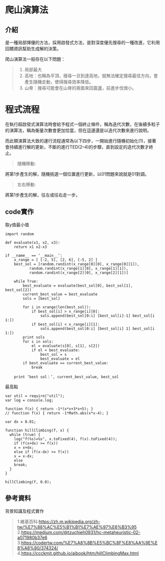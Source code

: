 # 爬山演算法
## 介紹
是一種局部擇優的方法，採用啟發式方法，是對深度優先搜尋的一種改進，它利用回饋資訊幫助生成解的決策。

爬山演算法一般存在以下問題：
>1. 局部最大
>2. 高地：也稱為平頂，搜尋一旦到達高地，就無法確定搜尋最佳方向，會產生隨機走動，使得搜尋效率降低。
>3. 山脊：搜尋可能會在山脊的兩面來回震盪，前進步伐很小。
# 程式流程
在執行超啟發式演算法時會給予程式一個終止條件，稱為迭代次數，在後續多粒子的演算法，稱為衡量次數會更加恰當，但在這邊還是以迭代次數來進行說明。

而此類演算法大致的運行流程通常為以下四步，一開始進行隨機初始化(1)，接著會持續進行解的更新，不斷的進行TED(2–4)的步驟，直到設定的迭代次數才終止。
>隨機移動:

將第1步產生的解，隨機挑選一個位置進行更新，以01問題來說就是01對調。
> 左右移動:

將第1步產生的解，往左或往右走一步。
## code實作
取y值最小值
```
import random

def evaluate(x1, x2, x3):
    return x1 x2-x3

if __name__ == ‘__main__’:
    x_range = [ [-2, 5], [2, 6], [-5, 2] ]
    best_sol = [random.randint(x_range[0][0], x_range[0][1]),
           random.randint(x_range[1][0], x_range[1][1]),
           random.randint(x_range[2][0], x_range[2][1])]

    while True:
        best_evaluate = evaluate(best_sol[0], best_sol[1], best_sol[2])
        current_best_value = best_evaluate
        sols = [best_sol]

        for i in xrange(len(best_sol)):
            if best_sol[i] > x_range[i][0]:
                sols.append(best_sol[0:i] [best_sol[i]-1] best_sol[i 1:])
            if best_sol[i] < x_range[i][1]:
                sols.append(best_sol[0:i] [best_sol[i] 1] best_sol[i 1:])
        print sols
        for s in sols:
            el = evaluate(s[0], s[1], s[2])
            if el < best_evaluate:
                best_sol = s
                best_evaluate = el
        if best_evaluate == current_best_value:
            break

    print ‘best sol：’, current_best_value, best_sol
```
最高點
```
var util = require("util");
var log = console.log;

function f(x) { return -1*(x*x+3*x+5); }
// function f(x) { return -1*Math.abs(x*x-4); }

var dx = 0.01;

function hillClimbing(f, x) {
  while (true) {
    log("f(%s)=%s", x.toFixed(4), f(x).toFixed(4));
    if (f(x+dx) >= f(x))
    x = x+dx;
    else if (f(x-dx) >= f(x))
    x = x-dx;
    else
    break;
  }
}

hillClimbing(f, 0.0);
```
## 參考資料
背景知識及程式實作
> 1.維基百科:https://zh.m.wikipedia.org/zh-tw/%E7%88%AC%E5%B1%B1%E7%AE%97%E6%B3%95
> 2.https://medium.com/@tzuchieh0931/hc-metaheuristic-02-a071980b37e6 
> 3.https://codertw.com/%E7%A8%8B%E5%BC%8F%E8%AA%9E%E8%A8%80/374324/
> 4.https://ccckmit.github.io/aibook/htm/hillClimbingMax.html




